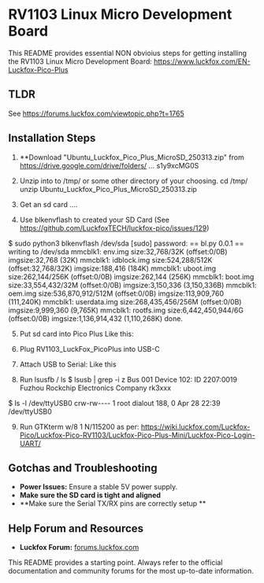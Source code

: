 # RV1103 Linux Micro Development Board

This README provides essential NON obvioius steps for getting installing the RV1103 Linux Micro Development Board:
https://www.luckfox.com/EN-Luckfox-Pico-Plus

## TLDR
See https://forums.luckfox.com/viewtopic.php?t=1765

## Installation Steps

1.  **Download "Ubuntu_Luckfox_Pico_Plus_MicroSD_250313.zip" from https://drive.google.com/drive/folders/ ... s1y9xcMG0S

2.  Unzip into  to /tmp/ or some other directory of your choosing.
    cd /tmp/
    unzip Ubuntu_Luckfox_Pico_Plus_MicroSD_250313.zip
3. Get an sd card ....

4. Use blkenvflash to created your SD Card
   (See https://github.com/LuckfoxTECH/luckfox-pico/issues/129)    

$ sudo python3 blkenvflash /dev/sda
[sudo] password:
<snip warnings>
== bl.py 0.0.1 ==
writing to /dev/sda
mmcblk1: env.img size:32,768/32K (offset:0/0B) imgsize:32,768 (32K)
mmcblk1: idblock.img size:524,288/512K (offset:32,768/32K) imgsize:188,416 (184K)
mmcblk1: uboot.img size:262,144/256K (offset:0/0B) imgsize:262,144 (256K)
mmcblk1: boot.img size:33,554,432/32M (offset:0/0B) imgsize:3,150,336 (3,150,336B)
mmcblk1: oem.img size:536,870,912/512M (offset:0/0B) imgsize:113,909,760 (111,240K)
mmcblk1: userdata.img size:268,435,456/256M (offset:0/0B) imgsize:9,999,360 (9,765K)
mmcblk1: rootfs.img size:6,442,450,944/6G (offset:0/0B) imgsize:1,136,914,432 (1,110,268K)
done.

5.  Put sd card into Pico Plus
    Like this:

6. Plug RV1103_LuckFox_PicoPlus into USB-C 

7. Attach USB to Serial:
   Like this

8. Run lsusfb / ls
$ lsusb | grep -i z
Bus 001 Device 102: ID 2207:0019 Fuzhou Rockchip Electronics Company rk3xxx

$ ls -l /dev/ttyUSB0
crw-rw---- 1 root dialout 188, 0 Apr 28 22:39 /dev/ttyUSB0

9. Run GTKterm w/8 1 N/115200 as per:
https://wiki.luckfox.com/Luckfox-Pico/Luckfox-Pico-RV1103/Luckfox-Pico-Plus-Mini/Luckfox-Pico-Login-UART/

## Gotchas and Troubleshooting

  * **Power Issues:** Ensure a stable 5V power supply.
  * **Make sure the SD card is tight and aligned** 
  * **Make sure the Serial TX/RX pins are correctly setup **

## Help Forum and Resources

  * **Luckfox Forum:** [forums.luckfox.com](https://forums.luckfox.com/)
  
This README provides a starting point. Always refer to the official documentation and community forums for the most up-to-date information.
